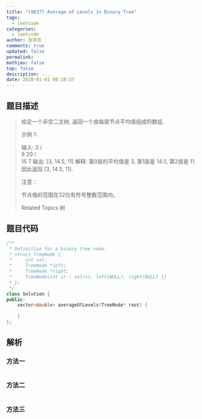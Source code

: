 ```yaml
---
title: "[0637] Average of Levels in Binary Tree"
tags:
  - leetcode
categories:
  - leetcode
author: 张学志
comments: true
updated: false
permalink:
mathjax: false
top: false
description: ...
date: 2020-01-01 00:10:37
---
```


## 题目描述

> 给定一个非空二叉树, 返回一个由每层节点平均值组成的数组. 
> 
> 示例 1: 
> 
> 输入:
> 3
> / \
> 9  20
> /  \
> 15   7
> 输出: [3, 14.5, 11]
> 解释:
> 第0层的平均值是 3,  第1层是 14.5, 第2层是 11. 因此返回 [3, 14.5, 11].
> 
> 
> 注意： 
> 
> 
> 节点值的范围在32位有符号整数范围内。 
> 
> Related Topics 树

## 题目代码

```cpp
/**
 * Definition for a binary tree node.
 * struct TreeNode {
 *     int val;
 *     TreeNode *left;
 *     TreeNode *right;
 *     TreeNode(int x) : val(x), left(NULL), right(NULL) {}
 * };
 */
class Solution {
public:
    vector<double> averageOfLevels(TreeNode* root) {
        
    }
};
```

## 解析

### 方法一

```cpp

```

### 方法二

```cpp

```

### 方法三

```cpp

```

